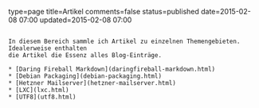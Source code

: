 type=page
title=Artikel
comments=false
status=published
date=2015-02-08 07:00
updated=2015-02-08 07:00
~~~~~~

In diesem Bereich sammle ich Artikel zu einzelnen Themengebieten. Idealerweise enthalten
die Artikel die Essenz alles Blog-Einträge.

* [Daring Fireball Markdown](daringfireball-markdown.html)
* [Debian Packaging](debian-packaging.html)
* [Hetzner Mailserver](hetzner-mailserver.html)
* [LXC](lxc.html)
* [UTF8](utf8.html)

